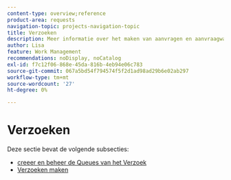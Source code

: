```yaml
---
content-type: overview;reference
product-area: requests
navigation-topic: projects-navigation-topic
title: Verzoeken
description: Meer informatie over het maken van aanvragen en aanvraagwachtrijen vindt u in de volgende secties.
author: Lisa
feature: Work Management
recommendations: noDisplay, noCatalog
exl-id: f7c12f06-868e-45da-816b-4eb94e06c783
source-git-commit: 067a5bd54f794574f5f2d1ad98ad29b6e02ab297
workflow-type: tm+mt
source-wordcount: '27'
ht-degree: 0%

---
```


# Verzoeken

Deze sectie bevat de volgende subsecties:

* [ creeer en beheer de Queues van het Verzoek ](../../manage-work/requests/create-and-manage-request-queues/create-manage-request-queues.md)
* [Verzoeken maken](../../manage-work/requests/create-requests/create-requests.md)
